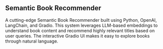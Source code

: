 ## Semantic Book Recommender
A cutting-edge Semantic Book Recommender built using Python, OpenAI, LangChain, and Gradio. This system leverages LLM-based embeddings to understand book content and recommend highly relevant titles based on user queries. The interactive Gradio UI makes it easy to explore books through natural language.
